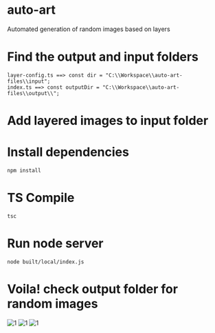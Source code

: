 # auto-art
Automated generation of random images based on layers

# Find the output and input folders 
```
layer-config.ts ==> const dir = "C:\\Workspace\\auto-art-files\\input";
index.ts ==> const outputDir = "C:\\Workspace\\auto-art-files\\output\\";
```

# Add layered images to input folder

# Install dependencies
```
npm install
```

# TS Compile
```
tsc
```

# Run node server
```
node built/local/index.js
```

# Voila! check output folder for random images

![1](https://user-images.githubusercontent.com/28826610/156940677-a67f23b7-6f46-46e3-be46-968eab003b3d.png)
![1](https://user-images.githubusercontent.com/28826610/156940720-db50047d-a3e5-4564-8cf3-30bf63c44dd7.png)
![1](https://user-images.githubusercontent.com/28826610/156940738-ccff5c9f-2dab-422e-b728-d457e4992a66.png)
